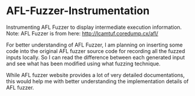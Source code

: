 # AFL-Fuzzer-Instrumentation
Instrumenting AFL Fuzzer to display intermediate execution information. 
Note: AFL Fuzzer is from here: http://lcamtuf.coredump.cx/afl/

For better understanding of AFL Fuzzer, I am planning on inserting some code into the original AFL fuzzer source code for recording all the fuzzed inputs locally. So I can read the difference between each generated input and see what has been modified using what fuzzing technique. 

While AFL fuzzer website provides a lot of very detailed documentations, this would help me with better understanding the implementation details of AFL fuzzer. 
